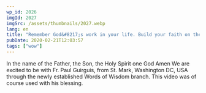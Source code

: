 ```yaml
---
wp_id: 2026
imgId: 2027
imgSrc: /assets/thumbnails/2027.webp
lang: en
title: "Remember God&#8217;s work in your life. Build your faith on them."
pubDate: 2020-02-21T12:03:57
tags: ["wow"]
---
```


<!-- page: 6 -->

<p>In the name of the Father, the Son, the Holy Spirit one God Amen We are excited to be with Fr. Paul Guirguis, from St. Mark, Washington DC, USA through the newly established Words of Wisdom branch. This video was of course used with his blessing.</p>
